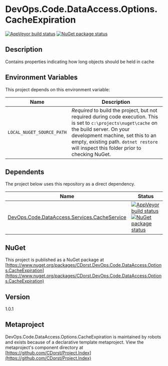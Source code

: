 # DevOps.Code.DataAccess.Options.CacheExpiration

[![AppVeyor build status](https://img.shields.io/appveyor/ci/cdorst/devops-code-dataaccess-options-cacheexpiration.svg?label=AppVeyor&style=for-the-badge)](https://ci.appveyor.com/project/cdorst/devops-code-dataaccess-options-cacheexpiration)
[![NuGet package status](https://img.shields.io/nuget/v/CDorst.DevOps.Code.DataAccess.Options.CacheExpiration.svg?label=NuGet&style=for-the-badge)](https://www.nuget.org/packages/CDorst.DevOps.Code.DataAccess.Options.CacheExpiration)

## Description

Contains properties indicating how long objects should be held in cache

## Environment Variables

This project depends on this environment variable:

Name | Description
---- | -----------
`LOCAL_NUGET_SOURCE_PATH` | *Required* to build the project, but not required during code execution. This is set to `c:\projects\nuget\cache` on the build server. On your development machine, set this to an empty, existing path. `dotnet restore` will inspect this folder prior to checking NuGet.

## Dependents

The project below uses this repository as a direct dependency.

Name | Status
---- | ------
[DevOps.Code.DataAccess.Services.CacheService](https://github.com/CDorst/DevOps.Code.DataAccess.Services.CacheService) | [![AppVeyor build status](https://img.shields.io/appveyor/ci/cdorst/devops-code-dataaccess-services-cacheservice.svg?label=AppVeyor&style=flat-square)](https://ci.appveyor.com/project/cdorst/devops-code-dataaccess-services-cacheservice) [![NuGet package status](https://img.shields.io/nuget/v/CDorst.DevOps.Code.DataAccess.Services.CacheService.svg?label=NuGet&style=flat-square)](https://www.nuget.org/packages/CDorst.DevOps.Code.DataAccess.Services.CacheService)

## NuGet


This project is published as a NuGet package at [https://www.nuget.org/packages/CDorst.DevOps.Code.DataAccess.Options.CacheExpiration](https://www.nuget.org/packages/CDorst.DevOps.Code.DataAccess.Options.CacheExpiration)

## Version

1.0.1

## Metaproject

DevOps.Code.DataAccess.Options.CacheExpiration is maintained by robots and exists because of a declarative template metaproject. View the metaproject's component directory at [https://github.com/CDorst/Project.Index](https://github.com/CDorst/Project.Index)


